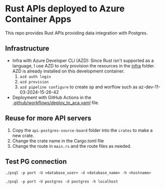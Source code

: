 # Rust APIs deployed to Azure Container Apps

This repo provides Rust APIs providing data integration with Postgres.

## Infrastructure

* Infra with Azure Developer CLI (AZD): Since Rust isn't supported as a language, I use AZD to only provision the resources in the [infra](infra) folder. AZD is already installed on this development container.
    1. `azd auth login`
    2. `azd provision`
    3. `azd pipeline configure` to create sp and worflow such as az-dev-11-03-2024-15-26-42
* Deployment with GitHub Actions in the [.github/workflows/deploy_to_aca.yaml](.github/workflows/deploy_to_aca.yaml) file.

## Reuse for more API servers

1. Copy the `api-postgres-source-board` folder into the `crates` to make a new crate.
2. Change the crate name in the Cargo.toml file
3. Change the route in `main.rs` and the route files as needed. 

## Test PG connection

```
./psql -p port -U <database_user> -d <database_name> -h <hostname>
```

```
./psql -p port -U postgres -d postgres -h localhost
```
